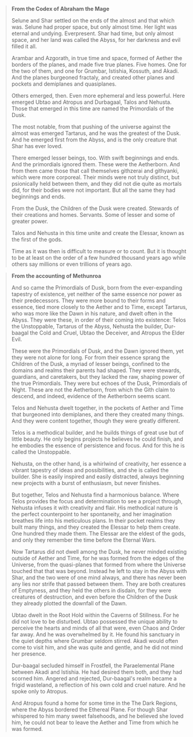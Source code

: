> **From the Codex of Abraham the Mage**
> 
> Selune and Shar settled on the ends of the almost and that which was. Selune had proper space, but only almost time. Her light was eternal and undying. Everpresent. Shar had time, but only almost space, and her land was called the Abyss, for her darkness and evil filled it all.
> 
> Arambar and Azgorath, in true time and space, formed of Aether the borders of the planes, and made five true planes. Five homes. One for the two of them, and one for Grumbar, Istishia, Kossuth, and Akadi. And the planes burgeoned fractaly, and created other planes and pockets and demiplanes and quasiplanes. 
> 
> Others emerged, then. Even more ephemeral and less powerful. Here emerged Ubtao and Atropus and Durbagaal, Talos and Nehusta.  Those that emerged in this time are named the Primordials of the Dusk. 
> 
> The most notable, from that pushing of the universe against the almost was emerged Tartarus, and he was the greatest of the Dusk. And he emerged first from the Abyss, and is the only creature that Shar has ever loved.
> 
> There emerged lesser beings, too. With swift beginnings and ends. And the primordials ignored them. These were the Aetherborn. And from them came those that call themselves githzerai and githyanki, which were more corporeal. Their minds were not truly distinct, but psionically held between them, and they did not die quite as mortals did, for their bodies were not important. But all the same they had beginnings and ends. 
> 
> From the Dusk, the Children of the Dusk were created. Stewards of their creations and homes. Servants. Some of lesser and some of greater power. 
> 
> Talos and Nehusta in this time unite and create the Elessar, known as the first of the gods.
> 
> Time as it was then is difficult to measure or to count. But it is thought to be at least on the order of a few hundred thousand years ago while others say millions or even trillions of years ago. 


> **From the accounting of Methunroa**
> 
> And so came the Primordials of Dusk, born from the ever-expanding tapestry of existence, yet neither of the same essence nor power as their predecessors. They were more bound to their forms and essence, tied more closely to the Aether and to Time, except Tartarus, who was more like the Dawn in his nature, and dwelt often in the Abyss. They were these, in order of their coming into existence: Telos the Unstoppable, Tartarus of the Abyss, Nehusta the builder, Dur-baagal the Cold and Cruel, Ubtao the Deceiver, and Atropus the Elder Evil.
> 
> These were the Primordials of Dusk, and the Dawn ignored them, yet they were not alone for long. For from their essence sprang the Children of the Dusk, a myriad of lesser beings, confined to the domains and realms their parents had shaped. They were stewards, guardians, and caretakers, but they lacked the raw, shaping power of the true Primordials. They were but echoes of the Dusk, Primordials of Night. These are not the Aetherborn, from which the Gith claim to descend, and indeed, evidence of the Aetherborn seems scant.
> 
> Telos and Nehusta dwelt together, in the pockets of Aether and Time that burgeoned into demiplanes, and there they created many things. And they were content together, though they were greatly different.
> 
> Telos is a methodical builder, and he builds things of great use but of little beauty. He only begins projects he believes he could finish, and he embodies the essence of persistence and focus. And for this he is called the Unstoppable. 
> 
> Nehusta, on the other hand, is a whirlwind of creativity, her essence a vibrant tapestry of ideas and possibilities, and she is called the builder. She is easily inspired and easily distracted, always beginning new projects with a burst of enthusiasm, but never finishes.
> 
> But together, Telos and Nehusta find a harmonious balance. Where Telos provides the focus and determination to see a project through, Nehusta infuses it with creativity and flair. His methodical nature is the perfect counterpoint to her spontaneity, and her imagination breathes life into his meticulous plans. In their pocket realms they built many things, and they created the Elessar to help them create. One hundred they made them. The Elessar are the eldest of the gods, and only they remember the time before the Eternal Wars.
> 
> Now Tartarus did not dwell among the Dusk, he never minded existing outside of Aether and Time, for he was formed from the edges of the Universe, from the quasi-planes that formed from where the Universe touched that that was beyond. Instead he left to stay in the Abyss with Shar, and the two were of one mind always, and there has never been any lies nor strife that passed between them. They are both creatures of Emptyness, and they held the others in disdain, for they were creatures of destruction, and even before the Children of the Dusk they already plotted the downfall of the Dawn.
> 
> Ubtao dwelt in the Root Hold within the Caverns of Stillness. For he did not love to be disturbed. Ubtao possessed the unique ability to perceive the hearts and minds of all that were, even Chaos and Order far away. And he was overwhelmed by it. He found his sanctuary in the quiet depths where Grumbar seldom stirred. Akadi would often come to visit him, and she was quite and gentle, and he did not mind her presence.
> 
> Dur-baagal secluded himself in Frostfell, the Paraelemental Plane between Akadi and Istishia. He had desired them both, and they had scorned him. Angered and rejected, Dur-baagal's realm became a frigid wasteland, a reflection of his own cold and cruel nature. And he spoke only to Atropus.
> 
> And Atropus found a home for some time in the The Dark Regions, where the Abyss bordered the Ethereal Plane. For though Shar whispered to him many sweet falsehoods, and he believed she loved him, he could not bear to leave the Aether and Time from which he was formed. 
